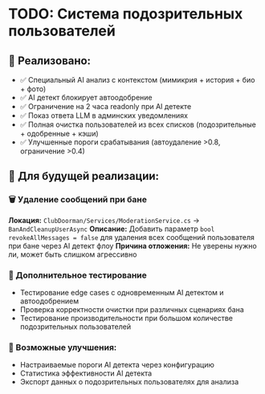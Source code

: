 # TODO: Система подозрительных пользователей

## 🚀 Реализовано:
- ✅ Специальный AI анализ с контекстом (мимикрия + история + био + фото)
- ✅ AI детект блокирует автоодобрение
- ✅ Ограничение на 2 часа readonly при AI детекте  
- ✅ Показ ответа LLM в админских уведомлениях
- ✅ Полная очистка пользователей из всех списков (подозрительные + одобренные + кэши)
- ✅ Улучшенные пороги срабатывания (автоудаление >0.8, ограничение >0.4)

## 🔄 Для будущей реализации:

### 🗑️ Удаление сообщений при бане
**Локация:** `ClubDoorman/Services/ModerationService.cs` → `BanAndCleanupUserAsync`
**Описание:** Добавить параметр `bool revokeAllMessages = false` для удаления всех сообщений пользователя при бане через AI детект флоу
**Причина отложения:** Не уверены нужно ли, может быть слишком агрессивно

### 🧪 Дополнительное тестирование
- Тестирование edge cases с одновременным AI детектом и автоодобрением
- Проверка корректности очистки при различных сценариях бана
- Тестирование производительности при большом количестве подозрительных пользователей

### 🎯 Возможные улучшения:
- Настраиваемые пороги AI детекта через конфигурацию
- Статистика эффективности AI детекта  
- Экспорт данных о подозрительных пользователях для анализа 
